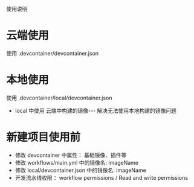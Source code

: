 使用说明

# 云端使用
使用 .devcontainer/devcontainer.json 


# 本地使用

使用 .devcontainer/local/devcontainer.json  
+ local 中使用 云端中构建的镜像--- 解决无法使用本地构建的镜像问题


# 新建项目使用前
+ 修改 devcontainer 中属性： 基础镜像、插件等
+ 修改 workflows/main.yml 中的镜像名: imageName
+ 修改 local/devcontainer.json 中的镜像名: imageName
+ 开发流水线权限：  workflow permissions / Read and write permissions